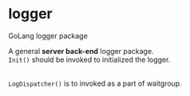 # logger
GoLang logger package

A general **server back-end** logger package.<br />
`Init()` should be invoked to initialized the logger.<br />
<br />

`LogDispatcher()` is to invoked as a part of waitgroup.
